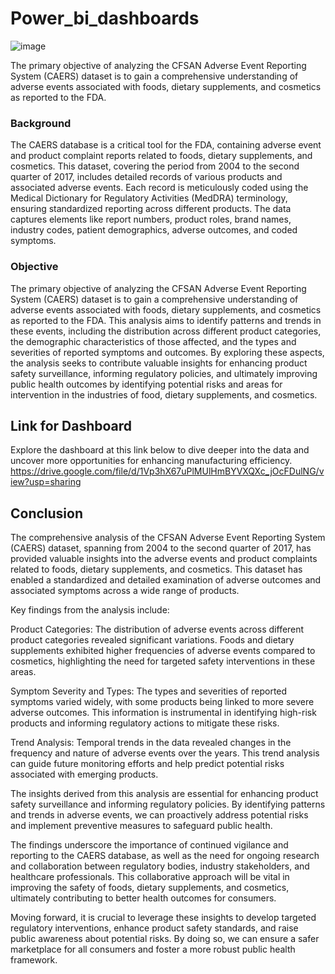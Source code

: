# Power_bi_dashboards
![image](https://github.com/user-attachments/assets/9deb6b26-0c54-40cb-bf72-2b7bf4f48276)

The primary objective of analyzing the CFSAN Adverse Event Reporting System (CAERS) dataset is to gain a comprehensive understanding of adverse events associated with foods, dietary supplements, and cosmetics as reported to the FDA.
### **Background**

The CAERS database is a critical tool for the FDA, containing adverse event and product complaint reports related to foods, dietary supplements, and cosmetics. This dataset, covering the period from 2004 to the second quarter of 2017, includes detailed records of various products and associated adverse events. Each record is meticulously coded using the Medical Dictionary for Regulatory Activities (MedDRA) terminology, ensuring standardized reporting across different products. The data captures elements like report numbers, product roles, brand names, industry codes, patient demographics, adverse outcomes, and coded symptoms.
### **Objective**

The primary objective of analyzing the CFSAN Adverse Event Reporting System (CAERS) dataset is to gain a comprehensive understanding of adverse events associated with foods, dietary supplements, and cosmetics as reported to the FDA. This analysis aims to identify patterns and trends in these events, including the distribution across different product categories, the demographic characteristics of those affected, and the types and severities of reported symptoms and outcomes. By exploring these aspects, the analysis seeks to contribute valuable insights for enhancing product safety surveillance, informing regulatory policies, and ultimately improving public health outcomes by identifying potential risks and areas for intervention in the industries of food, dietary supplements, and cosmetics.
## Link for Dashboard
Explore the dashboard at this link below to dive deeper into the data and uncover more opportunities for enhancing manufacturing efficiency.
https://drive.google.com/file/d/1Vp3hX67uPlMUlHmBYVXQXc_jOcFDulNG/view?usp=sharing
## Conclusion
The comprehensive analysis of the CFSAN Adverse Event Reporting System (CAERS) dataset, spanning from 2004 to the second quarter of 2017, has provided valuable insights into the adverse events and product complaints related to foods, dietary supplements, and cosmetics. This dataset has enabled a standardized and detailed examination of adverse outcomes and associated symptoms across a wide range of products.

Key findings from the analysis include:

Product Categories: The distribution of adverse events across different product categories revealed significant variations. Foods and dietary supplements exhibited higher frequencies of adverse events compared to cosmetics, highlighting the need for targeted safety interventions in these areas.

Symptom Severity and Types: The types and severities of reported symptoms varied widely, with some products being linked to more severe adverse outcomes. This information is instrumental in identifying high-risk products and informing regulatory actions to mitigate these risks.

Trend Analysis: Temporal trends in the data revealed changes in the frequency and nature of adverse events over the years. This trend analysis can guide future monitoring efforts and help predict potential risks associated with emerging products.

The insights derived from this analysis are essential for enhancing product safety surveillance and informing regulatory policies. By identifying patterns and trends in adverse events, we can proactively address potential risks and implement preventive measures to safeguard public health.

The findings underscore the importance of continued vigilance and reporting to the CAERS database, as well as the need for ongoing research and collaboration between regulatory bodies, industry stakeholders, and healthcare professionals. This collaborative approach will be vital in improving the safety of foods, dietary supplements, and cosmetics, ultimately contributing to better health outcomes for consumers.

Moving forward, it is crucial to leverage these insights to develop targeted regulatory interventions, enhance product safety standards, and raise public awareness about potential risks. By doing so, we can ensure a safer marketplace for all consumers and foster a more robust public health framework.

